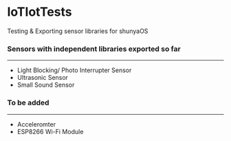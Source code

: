 # IoTIotTests
Testing &amp; Exporting sensor libraries for shunyaOS

### Sensors with independent libraries exported so far
___
* Light Blocking/ Photo Interrupter Sensor
* Ultrasonic Sensor
* Small Sound Sensor

### To be added
___
* Acceleromter 
* ESP8266 Wi-Fi Module
